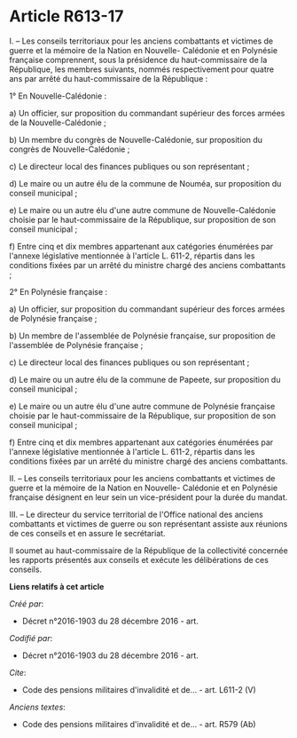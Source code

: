 # Article R613-17

I. – Les conseils territoriaux pour les anciens combattants et victimes de guerre et la mémoire de la Nation en Nouvelle-
Calédonie et en Polynésie française comprennent, sous la présidence du haut-commissaire de la République, les membres
suivants, nommés respectivement pour quatre ans par arrêté du haut-commissaire de la République :

1° En Nouvelle-Calédonie :

a) Un officier, sur proposition du commandant supérieur des forces armées de la Nouvelle-Calédonie ;

b) Un membre du congrès de Nouvelle-Calédonie, sur proposition du congrès de Nouvelle-Calédonie ;

c) Le directeur local des finances publiques ou son représentant ;

d) Le maire ou un autre élu de la commune de Nouméa, sur proposition du conseil municipal ;

e) Le maire ou un autre élu d'une autre commune de Nouvelle-Calédonie choisie par le haut-commissaire de la République, sur
proposition de son conseil municipal ;

f) Entre cinq et dix membres appartenant aux catégories énumérées par l'annexe législative mentionnée à l'article L. 611-2,
répartis dans les conditions fixées par un arrêté du ministre chargé des anciens combattants ;

2° En Polynésie française :

a) Un officier, sur proposition du commandant supérieur des forces armées de Polynésie française ;

b) Un membre de l'assemblée de Polynésie française, sur proposition de l'assemblée de Polynésie française ;

c) Le directeur local des finances publiques ou son représentant ;

d) Le maire ou un autre élu de la commune de Papeete, sur proposition du conseil municipal ;

e) Le maire ou un autre élu d'une autre commune de Polynésie française choisie par le haut-commissaire de la République, sur
proposition de son conseil municipal ;

f) Entre cinq et dix membres appartenant aux catégories énumérées par l'annexe législative mentionnée à l'article L. 611-2,
répartis dans les conditions fixées par un arrêté du ministre chargé des anciens combattants.

II. – Les conseils territoriaux pour les anciens combattants et victimes de guerre et la mémoire de la Nation en Nouvelle-
Calédonie et en Polynésie française désignent en leur sein un vice-président pour la durée du mandat.

III. – Le directeur du service territorial de l'Office national des anciens combattants et victimes de guerre ou son
représentant assiste aux réunions de ces conseils et en assure le secrétariat.

Il soumet au haut-commissaire de la République de la collectivité concernée les rapports présentés aux conseils et exécute
les délibérations de ces conseils.

**Liens relatifs à cet article**

_Créé par_:

  - Décret n°2016-1903 du 28 décembre 2016 - art.

_Codifié par_:

  - Décret n°2016-1903 du 28 décembre 2016 - art.

_Cite_:

  - Code des pensions militaires d'invalidité et de... - art. L611-2 (V)

_Anciens textes_:

  - Code des pensions militaires d'invalidité et de... - art. R579 (Ab)
